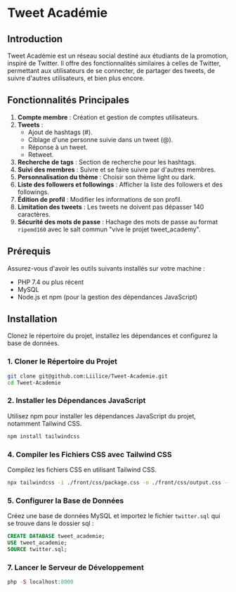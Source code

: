# Tweet Académie

## Introduction
Tweet Académie est un réseau social destiné aux étudiants de la promotion, inspiré de Twitter. Il offre des fonctionnalités similaires à celles de Twitter, permettant aux utilisateurs de se connecter, de partager des tweets, de suivre d'autres utilisateurs, et bien plus encore.

## Fonctionnalités Principales
1. **Compte membre** : Création et gestion de comptes utilisateurs.
2. **Tweets** :
   - Ajout de hashtags (#).
   - Ciblage d'une personne suivie dans un tweet (@).
   - Réponse à un tweet.
   - Retweet.
3. **Recherche de tags** : Section de recherche pour les hashtags.
4. **Suivi des membres** : Suivre et se faire suivre par d'autres membres.
5. **Personnalisation du thème** : Choisir son thème light ou dark.
6. **Liste des followers et followings** : Afficher la liste des followers et des followings.
8. **Édition de profil** : Modifier les informations de son profil.
10. **Limitation des tweets** : Les tweets ne doivent pas dépasser 140 caractères.
11. **Sécurité des mots de passe** : Hachage des mots de passe au format `ripemd160` avec le salt commun "vive le projet tweet_academy".

## Prérequis
Assurez-vous d'avoir les outils suivants installés sur votre machine :
- PHP 7.4 ou plus récent
- MySQL
- Node.js et npm (pour la gestion des dépendances JavaScript)

## Installation
Clonez le répertoire du projet, installez les dépendances et configurez la base de données.

### 1. Cloner le Répertoire du Projet
```bash
git clone git@github.com:Liilice/Tweet-Academie.git
cd Tweet-Academie
```

### 2. Installer les Dépendances JavaScript
Utilisez npm pour installer les dépendances JavaScript du projet, notamment Tailwind CSS.
```bash
npm install tailwindcss
```

### 4. Compiler les Fichiers CSS avec Tailwind CSS
Compilez les fichiers CSS en utilisant Tailwind CSS.
```bash
npx tailwindcss -i ./front/css/package.css -o ./front/css/output.css --watch
```

### 5. Configurer la Base de Données
Créez une base de données MySQL et importez le fichier `twitter.sql` qui se trouve dans le dossier sql :
```sql
CREATE DATABASE tweet_academie;
USE tweet_academie;
SOURCE twitter.sql;
```

### 7. Lancer le Serveur de Développement
```php
php -S localhost:8000
```
